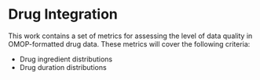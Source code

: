 # Drug Integration

This work contains a set of metrics for assessing the level of data quality in OMOP-formatted drug data. These metrics will cover the following criteria:

- Drug ingredient distributions
- Drug duration distributions
